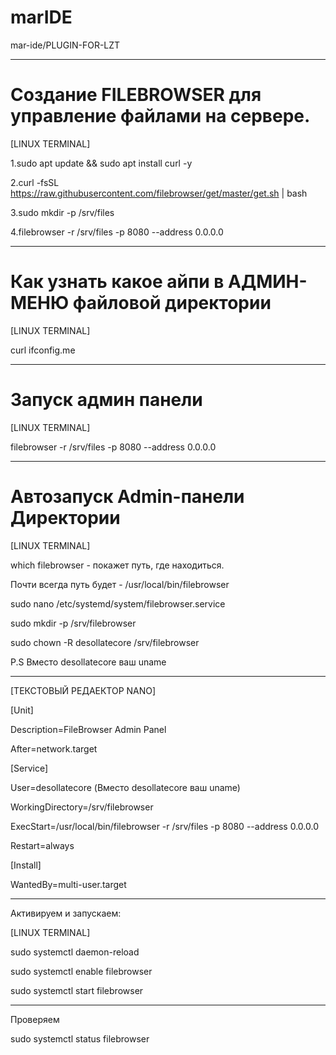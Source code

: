 # marIDE

mar-ide/PLUGIN-FOR-LZT

---
# Создание FILEBROWSER для управление файлами на сервере.

[LINUX TERMINAL]

1.sudo apt update && sudo apt install curl -y

2.curl -fsSL https://raw.githubusercontent.com/filebrowser/get/master/get.sh | bash

3.sudo mkdir -p /srv/files

4.filebrowser -r /srv/files -p 8080 --address 0.0.0.0

---
# Как узнать какое айпи в АДМИН-МЕНЮ файловой директории 

[LINUX TERMINAL]

curl ifconfig.me

---
# Запуск админ панели 

[LINUX TERMINAL]

filebrowser -r /srv/files -p 8080 --address 0.0.0.0

---

# Автозапуск Admin-панели Директории 

[LINUX TERMINAL]

which filebrowser - покажет путь, где находиться.

Почти всегда путь будет - /usr/local/bin/filebrowser

sudo nano /etc/systemd/system/filebrowser.service

sudo mkdir -p /srv/filebrowser

sudo chown -R desollatecore /srv/filebrowser

P.S Вместо desollatecore ваш uname

---

[ТЕКСТОВЫЙ РЕДАЕКТОР NANO]

[Unit]

Description=FileBrowser Admin Panel

After=network.target

[Service]

User=desollatecore (Вместо desollatecore ваш uname)

WorkingDirectory=/srv/filebrowser

ExecStart=/usr/local/bin/filebrowser -r /srv/files -p 8080 --address 0.0.0.0

Restart=always

[Install]

WantedBy=multi-user.target


---
Активируем и запускаем:

[LINUX TERMINAL]

sudo systemctl daemon-reload

sudo systemctl enable filebrowser

sudo systemctl start filebrowser

---
Проверяем 

sudo systemctl status filebrowser
